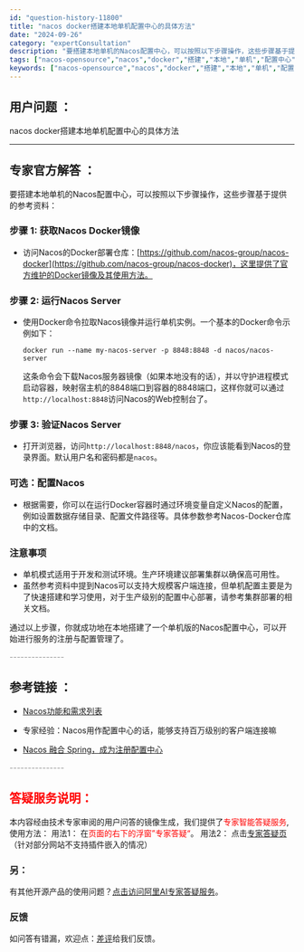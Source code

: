 ```yaml
---
id: "question-history-11800"
title: "nacos docker搭建本地单机配置中心的具体方法"
date: "2024-09-26"
category: "expertConsultation"
description: "要搭建本地单机的Nacos配置中心，可以按照以下步骤操作，这些步骤基于提供的参考资料：### 步骤 1: 获取Nacos Docker镜像- 访问Nacos的Docker部署仓库：[https://github.com/nacos-group/nacos-docker](https://github"
tags: ["nacos-opensource","nacos","docker","搭建","本地","单机","配置中心"]
keywords: ["nacos-opensource","nacos","docker","搭建","本地","单机","配置中心"]
---
```


## 用户问题 ： 
 nacos docker搭建本地单机配置中心的具体方法  

---------------
## 专家官方解答 ：

要搭建本地单机的Nacos配置中心，可以按照以下步骤操作，这些步骤基于提供的参考资料：

### 步骤 1: 获取Nacos Docker镜像
- 访问Nacos的Docker部署仓库：[https://github.com/nacos-group/nacos-docker](https://github.com/nacos-group/nacos-docker)，这里提供了官方维护的Docker镜像及其使用方法。

### 步骤 2: 运行Nacos Server
- 使用Docker命令拉取Nacos镜像并运行单机实例。一个基本的Docker命令示例如下：
  ```
  docker run --name my-nacos-server -p 8848:8848 -d nacos/nacos-server
  ```
  这条命令会下载Nacos服务器镜像（如果本地没有的话），并以守护进程模式启动容器，映射宿主机的8848端口到容器的8848端口，这样你就可以通过`http://localhost:8848`访问Nacos的Web控制台了。

### 步骤 3: 验证Nacos Server
- 打开浏览器，访问`http://localhost:8848/nacos`，你应该能看到Nacos的登录界面。默认用户名和密码都是`nacos`。
  
### 可选：配置Nacos
- 根据需要，你可以在运行Docker容器时通过环境变量自定义Nacos的配置，例如设置数据存储目录、配置文件路径等。具体参数参考Nacos-Docker仓库中的文档。

### 注意事项
- 单机模式适用于开发和测试环境。生产环境建议部署集群以确保高可用性。
- 虽然参考资料中提到Nacos可以支持大规模客户端连接，但单机配置主要是为了快速搭建和学习使用，对于生产级别的配置中心部署，请参考集群部署的相关文档。

通过以上步骤，你就成功地在本地搭建了一个单机版的Nacos配置中心，可以开始进行服务的注册与配置管理了。


<font color="#949494">---------------</font> 


## 参考链接 ：

* [Nacos功能和需求列表](https://nacos.io/docs/latest/archive/feature-list)
 
 * 专家经验：Nacos用作配置中心的话，能够支持百万级别的客户端连接嘛 
 
 * [Nacos 融合 Spring，成为注册配置中心](https://nacos.io/docs/latest/ecology/use-nacos-with-spring)


 <font color="#949494">---------------</font> 
 


## <font color="#FF0000">答疑服务说明：</font> 

本内容经由技术专家审阅的用户问答的镜像生成，我们提供了<font color="#FF0000">专家智能答疑服务</font>,使用方法：
用法1： 在<font color="#FF0000">页面的右下的浮窗”专家答疑“</font>。
用法2： 点击[专家答疑页](https://answer.opensource.alibaba.com/docs/intro)（针对部分网站不支持插件嵌入的情况）
### 另：


有其他开源产品的使用问题？[点击访问阿里AI专家答疑服务](https://answer.opensource.alibaba.com/docs/intro)。
### 反馈
如问答有错漏，欢迎点：[差评](https://ai.nacos.io/user/feedbackByEnhancerGradePOJOID?enhancerGradePOJOId=13804)给我们反馈。
